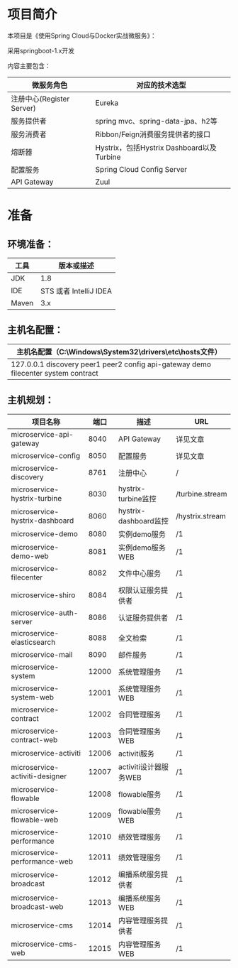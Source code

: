 # 项目简介
本项目是《使用Spring Cloud与Docker实战微服务》：

采用springboot-1.x开发


内容主要包含：

| 微服务角色                 | 对应的技术选型                              |
| ---------------------    | ----------------------------------------- |
| 注册中心(Register Server)  | Eureka                                    |
| 服务提供者                 | spring mvc、spring-data-jpa、h2等           |
| 服务消费者                 | Ribbon/Feign消费服务提供者的接口              |
| 熔断器                    | Hystrix，包括Hystrix Dashboard以及Turbine    |
| 配置服务                  | Spring Cloud Config Server                  |
| API Gateway              | Zuul                                        |



# 准备

## 环境准备：

| 工具    | 版本或描述                          |
| ----- | --------------------- |
| JDK   | 1.8                   |
| IDE   | STS 或者 IntelliJ IDEA |
| Maven | 3.x                   |

## 主机名配置：

| 主机名配置（C:\Windows\System32\drivers\etc\hosts文件） |
| ---------------------------------------- |
| 127.0.0.1 discovery peer1 peer2 config api-gateway demo filecenter system contract |

## 主机规划：

| 项目名称                                     | 端口   | 描述                     | URL             |
| ---------------------------------------- | ---- | ---------------------------- | --------------- |
| microservice-api-gateway                 | 8040 | API Gateway                   | 详见文章        |           
| microservice-config                      | 8050 | 配置服务                       | 详见文章         |
| microservice-discovery                   | 8761 | 注册中心                       | /               |
| microservice-hystrix-turbine             | 8030 | hystrix-turbine监控            | /turbine.stream |
| microservice-hystrix-dashboard           | 8060 | hystrix-dashboard监控          | /hystrix.stream |
| microservice-demo                        | 8080 | 实例demo服务                    | /1              |
| microservice-demo-web                    | 8081 | 实例demo服务WEB                 | /1              |
| microservice-filecenter                  | 8082 | 文件中心服务                    | /1               |
| microservice-shiro                       | 8084 | 权限认证服务提供者               | /1               |
| microservice-auth-server                 | 8086 | 认证服务提供者                   | /1               |
| microservice-elasticsearch               | 8088 | 全文检索                        | /1               |
| microservice-mail                        | 8090 | 邮件服务                        | /1               |
| microservice-system                      | 12000 | 系统管理服务                   | /1               |
| microservice-system-web                  | 12001 | 系统管理服务WEB                 | /1              |
| microservice-contract                    | 12002 | 合同管理服务                    | /1              |
| microservice-contract-web                | 12003 | 合同管理服务WEB                 | /1              |
| microservice-activiti                    | 12006 | activiti服务                   | /1              |
| microservice-activiti-designer           | 12007 | activiti设计器服务WEB           | /1              |
| microservice-flowable                    | 12008 | flowable服务                   | /1              |
| microservice-flowable-web                | 12009 | flowable服务WEB                | /1              |
| microservice-performance                 | 12010 | 绩效管理服务                    | /1              |
| microservice-performance-web             | 12011 | 绩效管理服务                    | /1              |
| microservice-broadcast                   | 12012 | 编播系统服务提供者               | /1              |
| microservice-broadcast-web               | 12013 | 编播系统服务WEB                 | /1              |
| microservice-cms                         | 12014 | 内容管理服务提供者               | /1              |
| microservice-cms-web                     | 12015 | 内容管理服务WEB                 | /1              |
